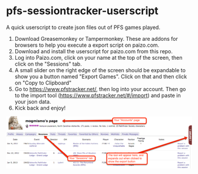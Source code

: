 # pfs-sessiontracker-userscript
A quick userscript to create json files out of PFS games played.

1. Download Greasemonkey or Tampermonkey. These are addons for browsers to help you execute a export script on paizo.com.
2. Download and install the userscript for paizo.com from this repo.
3. Log into Paizo.com, click on your name at the top of the screen, then click on the "Sessions" tab.
4. A small slider on the right edge of the screen should be expandable to show you a button named "Export Games". Click on that and then click on "Copy to Clipboard"
5. Go to https://www.pfstracker.net/, then log into your account.  Then go to the import tool (https://www.pfstracker.net/#/import) and paste in your json data.
6. Kick back and enjoy!

![alt text](screenshot.png "In action")
